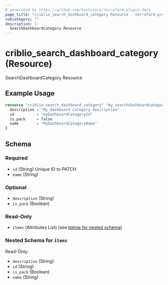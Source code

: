 ```yaml
---
# generated by https://github.com/hashicorp/terraform-plugin-docs
page_title: "criblio_search_dashboard_category Resource - terraform-provider-criblio"
subcategory: ""
description: |-
  SearchDashboardCategory Resource
---
```


# criblio_search_dashboard_category (Resource)

SearchDashboardCategory Resource

## Example Usage

```terraform
resource "criblio_search_dashboard_category" "my_searchdashboardcategory" {
  description = "My dashboard category description"
  id          = "myDashboardCategoryId"
  is_pack     = false
  name        = "MyDashboardCategoryName"
}
```

<!-- schema generated by tfplugindocs -->
## Schema

### Required

- `id` (String) Unique ID to PATCH
- `name` (String)

### Optional

- `description` (String)
- `is_pack` (Boolean)

### Read-Only

- `items` (Attributes List) (see [below for nested schema](#nestedatt--items))

<a id="nestedatt--items"></a>
### Nested Schema for `items`

Read-Only:

- `description` (String)
- `id` (String)
- `is_pack` (Boolean)
- `name` (String)
